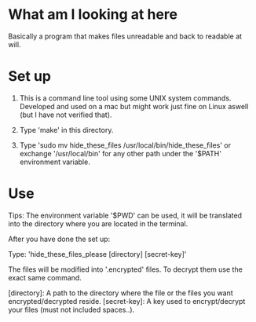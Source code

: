 # What am I looking at here
Basically a program that makes files unreadable and back to readable at will. 
# Set up
1. This is a command line tool using some UNIX system commands. Developed and used on a mac but might work just fine on Linux aswell (but I have not verified that).  

2. Type 'make' in this directory.

3. Type 'sudo mv hide_these_files /usr/local/bin/hide_these_files' or exchange '/usr/local/bin' for any other path 
under the '$PATH' environment variable.

# Use
Tips: The environment variable '$PWD' can be used, it will be translated into the directory where you are located in the terminal. 

After you have done the set up:

Type: 'hide_these_files_please [directory] [secret-key]' 

The files will be modified into '.encrypted' files. To decrypt them use the exact same command. 

[directory]: A path to the directory where the file or the files you want encrypted/decrypted reside.
[secret-key]: A key used to encrypt/decrypt your files (must not included spaces..).

